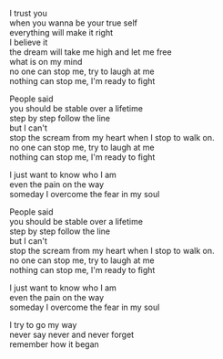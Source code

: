 I trust you  
when you wanna be your true self  
everything will make it right  
I believe it  
the dream will take me high and let me free  
what is on my mind  
no one can stop me, try to laugh at me  
nothing can stop me, I'm ready to fight

People said  
you should be stable over a lifetime  
step by step follow the line  
but I can't  
stop the scream from my heart when I stop to walk on.  
no one can stop me, try to laugh at me  
nothing can stop me, I'm ready to fight

I just want to know who I am  
even the pain on the way  
someday I overcome the fear in my soul

People said  
you should be stable over a lifetime  
step by step follow the line  
but I can't   
stop the scream from my heart when I stop to walk on.  
no one can stop me, try to laugh at me  
nothing can stop me, I'm ready to fight

I just want to know who I am  
even the pain on the way  
someday I overcome the fear in my soul

I try to go my way  
never say never and never forget  
remember how it began  